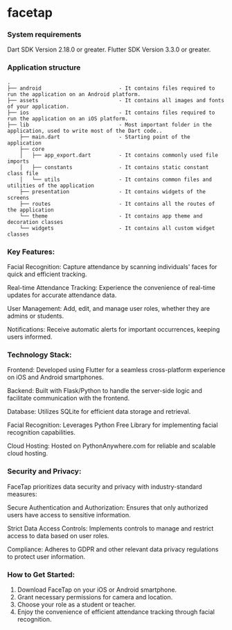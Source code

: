 # facetap

### System requirements

Dart SDK Version 2.18.0 or greater.
Flutter SDK Version 3.3.0 or greater.

### Application structure

                    
```
.
├── android                         - It contains files required to run the application on an Android platform.
├── assets                          - It contains all images and fonts of your application.
├── ios                             - It contains files required to run the application on an iOS platform.
├── lib                             - Most important folder in the application, used to write most of the Dart code..
    ├── main.dart                   - Starting point of the application
    ├── core
    │   ├── app_export.dart         - It contains commonly used file imports
    │   ├── constants               - It contains static constant class file
    │   └── utils                   - It contains common files and utilities of the application
    ├── presentation                - It contains widgets of the screens
    ├── routes                      - It contains all the routes of the application
    └── theme                       - It contains app theme and decoration classes
    └── widgets                     - It contains all custom widget classes
```
### Key Features:
Facial Recognition: Capture attendance by scanning individuals' faces for quick and efficient tracking.

Real-time Attendance Tracking: Experience the convenience of real-time updates for accurate attendance data.

User Management: Add, edit, and manage user roles, whether they are admins or students.

Notifications: Receive automatic alerts for important occurrences, keeping users informed.

### Technology Stack:
Frontend: Developed using Flutter for a seamless cross-platform experience on iOS and Android smartphones.

Backend: Built with Flask/Python to handle the server-side logic and facilitate communication with the frontend.

Database: Utilizes SQLite for efficient data storage and retrieval.

Facial Recognition: Leverages Python Free Library for implementing facial recognition capabilities.

Cloud Hosting: Hosted on PythonAnywhere.com for reliable and scalable cloud hosting.

### Security and Privacy:
FaceTap prioritizes data security and privacy with industry-standard measures:

Secure Authentication and Authorization: Ensures that only authorized users have access to sensitive information.

Strict Data Access Controls: Implements controls to manage and restrict access to data based on user roles.

Compliance: Adheres to GDPR and other relevant data privacy regulations to protect user information.

### How to Get Started:
1. Download FaceTap on your iOS or Android smartphone.
2. Grant necessary permissions for camera and location.
3. Choose your role as a student or teacher.
4. Enjoy the convenience of efficient attendance tracking through facial recognition.
